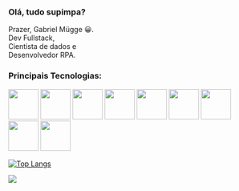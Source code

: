 ### Olá, tudo supimpa? 

Prazer, Gabriel Mügge 😀.<br>
Dev Fullstack,<br>
Cientista de dados e<br>
Desenvolvedor RPA.

### Principais Tecnologias:
<div>
          <img src="https://cdn.jsdelivr.net/gh/devicons/devicon/icons/html5/html5-plain-wordmark.svg" width='60px'>
          <img src="https://cdn.jsdelivr.net/gh/devicons/devicon/icons/css3/css3-plain-wordmark.svg" width='60px'>
          <img src="https://cdn.jsdelivr.net/gh/devicons/devicon/icons/javascript/javascript-plain.svg" width='60px'>
          <img src="https://cdn.jsdelivr.net/gh/devicons/devicon/icons/bootstrap/bootstrap-plain-wordmark.svg" width='60px'>        
          <img src="https://cdn.jsdelivr.net/gh/devicons/devicon/icons/php/php-plain.svg" width='60px'>
          <img src="https://cdn.jsdelivr.net/gh/devicons/devicon/icons/python/python-original-wordmark.svg" width='60px'>
          <img src="https://cdn.jsdelivr.net/gh/devicons/devicon/icons/flask/flask-original-wordmark.svg" width='60px'>
          <img src="https://cdn.jsdelivr.net/gh/devicons/devicon/icons/mysql/mysql-original-wordmark.svg" width='60px'>
          <img src="https://cdn.jsdelivr.net/gh/devicons/devicon/icons/git/git-original-wordmark.svg"  width='60px'>
</div>


[![Top Langs](https://github-readme-stats.vercel.app/api/top-langs/?username=Gabriel-Mugge&layout=compact)](https://github.com/Gabriel-Mugge/github-readme-stats)
<div>
          <img src="https://github-readme-stats.vercel.app/api?username=Gabriel-Mugge&show_icons=true&theme=radical" >
</div>



          
          
          
          
          
          
          


          

